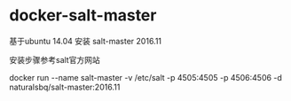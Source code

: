 # docker-salt-master
基于ubuntu 14.04 安装 salt-master 2016.11

安装步骤参考salt官方网站

docker run --name salt-master 
-v /etc/salt 
-p 4505:4505 -p 4506:4506 
-d naturalsbq/salt-master:2016.11
